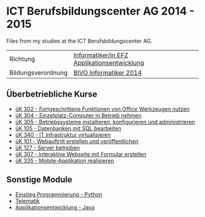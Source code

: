 # ICT Berufsbildungscenter AG 2014 - 2015
Files from my studies at the ICT Berufsbildungscenter AG.

|   |  |
|---|---|
| Richtung | [Informatiker/in EFZ Applikationsentwicklung](https://www.ict-berufsbildung.ch/berufsbildung/informatikerin-efz-applikationsentwicklung/) |
| Bildungsverordnung | [BIVO Informatiker 2014](https://www.ict-berufsbildung.ch/fileadmin/user_upload/01_Deutsch/01_Grundbildung/PDF/Bildungsverordnung_Informatiker_in_EFZ-100d-20131017TRR.pdf) |

## Überbetriebliche Kurse
- [üK 302 - Fortgeschrittene Funktionen von Office Werkzeugen nutzen](uk_302)
- [üK 304 - Einzelplatz-Computer in Betrieb nehmen](uk_304)
- [üK 305 - Betriebssysteme installieren, konfigurieren und administrieren](uk_305)
- [üK 105 - Datenbanken mit SQL bearbeiten](uk_105)
- [üK 340 - IT Infrastruktur virtualisieren](uk_340)
- [üK 101 - Webauftritt erstellen und veröffentlichen](uk_101)
- [üK 127 - Server betreiben](uk_127)
- [üK 307 - Interaktive Webseite mit Formular erstellen](uk_307)
- [üK 335 - Mobile-Applikation realisieren](uk_335)

## Sonstige Module
- [Einstieg Programmierung - Python](modul_einstieg_programmierung)
- [Telematik](modul_telematik)
- [Applikationsentwicklung - Java](modul_applikationsentwicklung)
